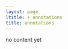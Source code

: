 ```yaml
---
layout: page
ltitle: + annotations
title: annotations
---
```


<p class="message">
  no content yet
</p>

